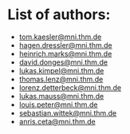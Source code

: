 # List of authors:

* tom.kaesler@mni.thm.de
* hagen.dressler@mni.thm.de
* heinrich.marks@mni.thm.de
* david.donges@mni.thm.de
* lukas.kimpel@mni.thm.de
* thomas.lenz@mni.thm.de
* lorenz.detterbeck@mni.thm.de
* lukas.mauss@mni.thm.de
* louis.peter@mni.thm.de
* sebastian.wittek@mni.thm.de
* anris.ceta@mni.thm.de
